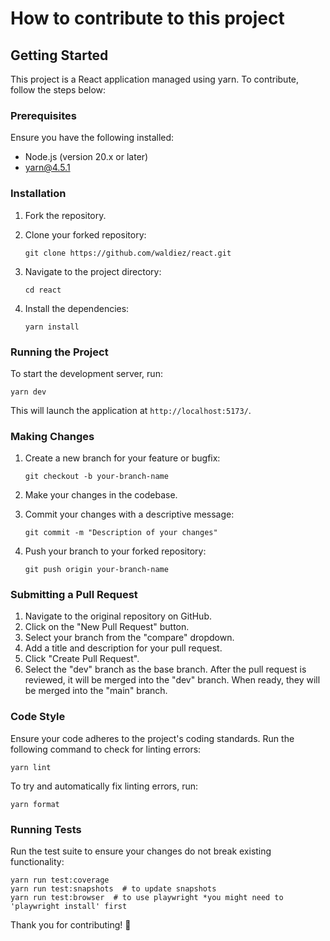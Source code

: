 # How to contribute to this project

## Getting Started

This project is a React application managed using yarn. To contribute, follow the steps below:

### Prerequisites

Ensure you have the following installed:

- Node.js (version 20.x or later)
- yarn@4.5.1

### Installation

1. Fork the repository.
2. Clone your forked repository:

    ```shell
    git clone https://github.com/waldiez/react.git
    ```

3. Navigate to the project directory:

    ```shell
    cd react
    ```

4. Install the dependencies:

    ```shell
    yarn install
    ```

### Running the Project

To start the development server, run:

```shell
yarn dev
```

This will launch the application at `http://localhost:5173/`.

### Making Changes

1. Create a new branch for your feature or bugfix:

    ```shell
    git checkout -b your-branch-name
    ```

2. Make your changes in the codebase.
3. Commit your changes with a descriptive message:

    ```shell
    git commit -m "Description of your changes"
    ```

4. Push your branch to your forked repository:

    ```shell
    git push origin your-branch-name
    ```

### Submitting a Pull Request

1. Navigate to the original repository on GitHub.
2. Click on the "New Pull Request" button.
3. Select your branch from the "compare" dropdown.
4. Add a title and description for your pull request.
5. Click "Create Pull Request".
6. Select the "dev" branch as the base branch. After the pull request is reviewed, it will be merged into the "dev" branch. When ready, they will be merged into the "main" branch.

### Code Style

Ensure your code adheres to the project's coding standards. Run the following command to check for linting errors:

```shell
yarn lint
```

To try and automatically fix linting errors, run:

```shell
yarn format
```

### Running Tests

Run the test suite to ensure your changes do not break existing functionality:

```shell
yarn run test:coverage
yarn run test:snapshots  # to update snapshots
yarn run test:browser  # to use playwright *you might need to 'playwright install' first
```

Thank you for contributing! 🎉
